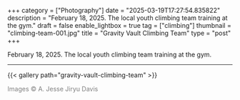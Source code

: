 +++
category = ["Photography"]
date = "2025-03-19T17:27:54.835822"
description = "February 18, 2025. The local youth climbing team training at the gym."
draft = false
enable_lightbox = true
tag = ["climbing"]
thumbnail = "climbing-team-001.jpg"
title = "Gravity Vault Climbing Team"
type = "post"
+++

February 18, 2025. The local youth climbing team training at the gym.

***

{{< gallery path="gravity-vault-climbing-team" >}}

<span style="color: gray">Images &copy; A. Jesse Jiryu Davis</span>
